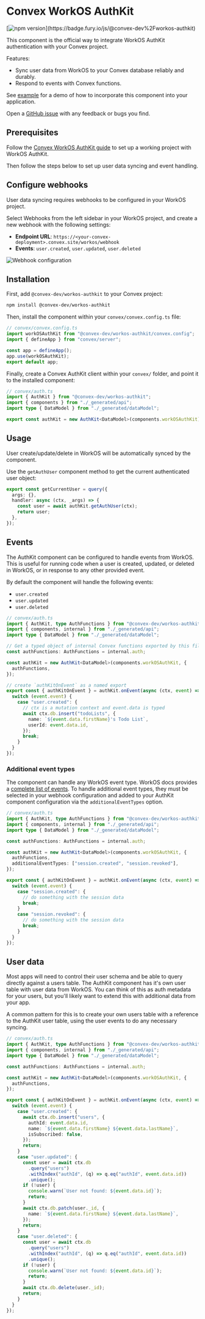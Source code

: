# Convex WorkOS AuthKit

[![npm version](https://badge.fury.io/js/@convex-dev%2Fworkos-authkit.svg?)](https://badge.fury.io/js/@convex-dev%2Fworkos-authkit)

<!-- START: Include on https://convex.dev/components -->

This component is the official way to integrate WorkOS AuthKit authentication with your Convex project.

Features:

- Sync user data from WorkOS to your Convex database reliably and durably.
- Respond to events with Convex functions.

See [example](./example) for a demo of how to incorporate this component into your application.

Open a [GitHub issue](https://github.com/get-convex/workos-authkit/issues) with
any feedback or bugs you find.

## Prerequisites

Follow the [Convex WorkOS AuthKit guide](https://docs.convex.dev/auth/authkit/)
to set up a working project with WorkOS AuthKit.

Then follow the steps below to set up user data syncing and event handling.

## Configure webhooks

User data syncing requires webhooks to be configured in your WorkOS project.

Select Webhooks from the left sidebar in your WorkOS project, and create a new
webhook with the following settings:

- **Endpoint URL**: `https://<your-convex-deployment>.convex.site/workos/webhook`
- **Events**: `user.created`, `user.updated`, `user.deleted`

![Webhook configuration](https://raw.githubusercontent.com/erquhart/workos-authkit/refs/heads/main/assets/webhook-configuration.png)

## Installation

First, add `@convex-dev/workos-authkit` to your Convex project:

```sh
npm install @convex-dev/workos-authkit
```

Then, install the component within your `convex/convex.config.ts` file:

```ts
// convex/convex.config.ts
import workOSAuthKit from "@convex-dev/workos-authkit/convex.config";
import { defineApp } from "convex/server";

const app = defineApp();
app.use(workOSAuthKit);
export default app;
```

Finally, create a Convex AuthKit client within your `convex/` folder, and point it
to the installed component:

```ts
// convex/auth.ts
import { AuthKit } from "@convex-dev/workos-authkit";
import { components } from "./_generated/api";
import type { DataModel } from "./_generated/dataModel";

export const authKit = new AuthKit<DataModel>(components.workOSAuthKit);
```

## Usage

User create/update/delete in WorkOS will be automatically synced by the
component.

Use the `getAuthUser` component method to get the current authenticated user
object:

```ts
export const getCurrentUser = query({
  args: {},
  handler: async (ctx, _args) => {
    const user = await authKit.getAuthUser(ctx);
    return user;
  },
});
```

## Events

The AuthKit component can be configured to handle events from WorkOS. This is
useful for running code when a user is created, updated, or deleted in WorkOS,
or in response to any other provided event.

By default the component will handle the following events:

- `user.created`
- `user.updated`
- `user.deleted`

```ts
// convex/auth.ts
import { AuthKit, type AuthFunctions } from "@convex-dev/workos-authkit";
import { components, internal } from "./_generated/api";
import type { DataModel } from "./_generated/dataModel";

// Get a typed object of internal Convex functions exported by this file
const authFunctions: AuthFunctions = internal.auth;

const authKit = new AuthKit<DataModel>(components.workOSAuthKit, {
  authFunctions,
});

// create `authKitOnEvent` as a named export
export const { authKitOnEvent } = authKit.onEvent(async (ctx, event) => {
  switch (event.event) {
    case "user.created": {
      // ctx is a mutation context and event.data is typed
      await ctx.db.insert("todoLists", {
        name: `${event.data.firstName}'s Todo List`,
        userId: event.data.id,
      });
      break;
    }
  }
});
```

### Additional event types

The component can handle any WorkOS event type. WorkOS docs provides a [complete
list of events](https://workos.com/docs/events). To handle additional event types,
they must be selected in your webhook configuration and added to your AuthKit
component configuration via the `additionalEventTypes` option.

```ts
// convex/auth.ts
import { AuthKit, type AuthFunctions } from "@convex-dev/workos-authkit";
import { components, internal } from "./_generated/api";
import type { DataModel } from "./_generated/dataModel";

const authFunctions: AuthFunctions = internal.auth;

const authKit = new AuthKit<DataModel>(components.workOSAuthKit, {
  authFunctions,
  additionalEventTypes: ["session.created", "session.revoked"],
});

export const { authKitOnEvent } = authKit.onEvent(async (ctx, event) => {
  switch (event.event) {
    case "session.created": {
      // do something with the session data
      break;
    }
    case "session.revoked": {
      // do something with the session data
      break;
    }
  }
});
```

## User data

Most apps will need to control their user schema and be able to query directly
against a users table. The AuthKit component has it's own user table with user
data from WorkOS. You can think of this as auth metadata for your users, but
you'll likely want to extend this with additional data from your app.

A common pattern for this is to create your own users table with a reference to
the AuthKit user table, using the user events to do any necessary syncing.

```ts
// convex/auth.ts
import { AuthKit, type AuthFunctions } from "@convex-dev/workos-authkit";
import { components, internal } from "./_generated/api";
import type { DataModel } from "./_generated/dataModel";

const authFunctions: AuthFunctions = internal.auth;

const authKit = new AuthKit<DataModel>(components.workOSAuthKit, {
  authFunctions,
});

export const { authKitOnEvent } = authKit.onEvent(async (ctx, event) => {
  switch (event.event) {
    case "user.created": {
      await ctx.db.insert("users", {
        authId: event.data.id,
        name: `${event.data.firstName} ${event.data.lastName}`,
        isSubscribed: false,
      });
      return;
    }
    case "user.updated": {
      const user = await ctx.db
        .query("users")
        .withIndex("authId", (q) => q.eq("authId", event.data.id))
        .unique();
      if (!user) {
        console.warn(`User not found: ${event.data.id}`);
        return;
      }
      await ctx.db.patch(user._id, {
        name: `${event.data.firstName} ${event.data.lastName}`,
      });
      return;
    }
    case "user.deleted": {
      const user = await ctx.db
        .query("users")
        .withIndex("authId", (q) => q.eq("authId", event.data.id))
        .unique();
      if (!user) {
        console.warn(`User not found: ${event.data.id}`);
        return;
      }
      await ctx.db.delete(user._id);
      return;
    }
  }
});
```

<!-- END: Include on https://convex.dev/components -->
